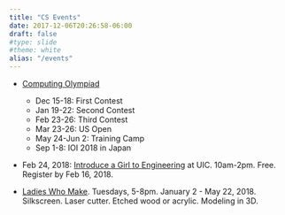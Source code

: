 ```yaml
---
title: "CS Events"
date: 2017-12-06T20:26:58-06:00
draft: false
#type: slide
#theme: white
alias: "/events"
---
```


* [Computing Olympiad](http://usaco.org/)
    - Dec 15-18: First Contest
    - Jan 19-22: Second Contest
    - Feb 23-26: Third Contest
    - Mar 23-26: US Open
    - May 24-Jun 2: Training Camp
    - Sep 1-8: IOI 2018 in Japan 

* Feb 24, 2018: [Introduce a Girl to Engineering](http://wiep.engr.uic.edu/IGED/) at UIC. 10am-2pm. Free. Register by Feb 16, 2018.

* [Ladies Who Make](https://goo.gl/fZUC7L). Tuesdays, 5-8pm. January 2 - May 22, 2018. Silkscreen. Laser cutter. Etched wood or acrylic. Modeling in 3D.


